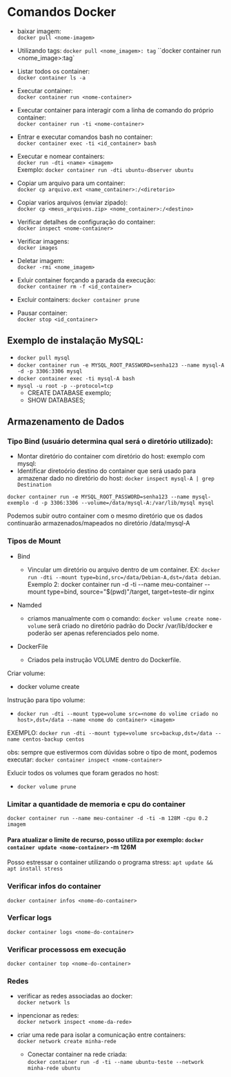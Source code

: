 # Comandos Docker


* baixar imagem:  
`docker pull <nome-imagem>`   

* Utilizando tags:
`docker pull <nome_imagem>: tag`
``docker container run <nome_image>:tag`

* Listar todos os container:    
`docker container ls -a`   

* Executar container:   
`docker container run <nome-container>`   

* Executar container para interagir com a linha de comando do próprio container:   
`docker container run -ti <nome-container>`   

* Entrar e executar comandos bash no container:  
`docker container exec -ti <id_container> bash`   

* Executar e nomear containers:  
`docker run -dti <name> <imagem>`    
Exemplo: `docker container run -dti ubuntu-dbserver ubuntu`   

* Copiar um arquivo para um container:   
`docker cp arquivo.ext <name_container>:/<diretorio>`    

 * Copiar varios arquivos (enviar zipado):  
`docker cp <meus_arquivos.zip> <nome_container>:/<destino>`

* Verificar detalhes de configuração do container:  
`docker inspect <nome-container>`

* Verificar imagens:   
`docker images`

* Deletar imagem:  
`docker -rmi <nome_imagem>`  

* Exluir container forçando a parada da execução:    
`docker container rm -f <id_container>`

* Excluir containers:
`docker container prune`

* Pausar container:     
`docker stop <id_container>`


## Exemplo de instalação MySQL:  

* `docker pull mysql`
* `docker container run -e MYSQL_ROOT_PASSWORD=senha123 --name mysql-A -d -p 3306:3306 mysql`
* `docker container exec -ti mysql-A bash`
* `mysql -u root -p --protocol=tcp`
	* CREATE DATABASE exemplo;
	* SHOW DATABASES;
	



## Armazenamento de Dados   

### Tipo Bind (usuário determina qual será o diretório utilizado):

* Montar diretório do container com diretório do host:
exemplo com mysql:
* Identificar diretoório destino do container que será usado para armazenar dado no diretório do host:
`docker inspect mysql-A | grep Destination`

`docker container run -e MYSQL_ROOT_PASSWORD=senha123 --name mysql-exemplo -d -p 3306:3306 --volume=/data/mysql-A:/var/lib/mysql mysql`   

Podemos subir outro container com o mesmo diretório que os dados continuarão   armazenados/mapeados no diretório /data/mysql-A  

### Tipos de Mount

* Bind
	* Vincular um diretório ou arquivo dentro de um container. EX: `docker run -dti --mount type=bind,src=/data/Debian-A,dst=/data debian`.  
	Exemplo 2: docker container run -d -ti --name meu-container --mount type=bind, source="$(pwd)"/target, target=teste-dir nginx

* Namded
	* criamos manualmente com o comando: `docker volume create nome-volume` serã criado no diretório padrão do Dockr /var/lib/docker e poderão ser apenas referenciados pelo nome.  

* DockerFile  
	* Criados pela instrução VOLUME dentro do Dockerfile.  


Criar volume:  
* docker volume create <nome-volume>   

Instrução para tipo volume: 
* `docker run -dti --mount type=volume src=<nome do volime criado no host>,dst=/data --name <nome do container> <imagem> `

EXEMPLO: `docker run -dti --mount type=volume src=backup,dst=/data --name centos-backup centos`  

obs: sempre que estivermos com dúvidas sobre o tipo de mont, podemos executar:
`docker container inspect <nome-container>` 

Exlucir todos os volumes que foram gerados no host:

* `docker volume prune`



### Limitar a quantidade de memoria e cpu do container

`docker container run --name meu-container -d -ti -m 128M -cpu 0.2 imagem`

#### Para atualizar o limite de recurso, posso utiliza por exemplo: `docker container update <nome-container>` -m 126M

Posso estressar o container utilizando o programa stress: `apt update && apt install stress`

### Verificar infos do container
`docker container infos <nome-do-container>`

### Verficar logs
`docker container logs <nome-do-container>`  

### Verificar processoss em execução
`docker container top <nome-do-container>`   

### Redes  

* verificar as redes associadas ao docker:  
`docker network ls`  

* inpencionar as redes:  
`docker network inspect <nome-da-rede>`  

* criar uma rede para isolar a comunicação entre containers:  
`docker network create minha-rede` 
	* Conectar container na rede criada:  
`docker container run -d -ti --name ubuntu-teste --network minha-rede ubuntu`
